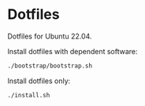 # Dotfiles

Dotfiles for Ubuntu 22.04.  

Install dotfiles with dependent software:

```sh
./bootstrap/bootstrap.sh
```

Install dotfiles only:

```sh
./install.sh
```
